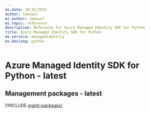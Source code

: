 ```yaml
---
ms.data: 10/25/2022
author: lmazuel
ms.author: lmazuel
ms.topic: reference
description: Reference for Azure Managed Identity SDK for Python
title: Azure Managed Identity SDK for Python
ms.service: managedidentity
ms.devlang: python
---
```

# Azure Managed Identity SDK for Python - latest

## Management packages - latest
[!INCLUDE [mgmt-packages](managed-identity-mgmt-index.md)]